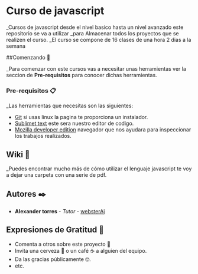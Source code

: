 # Curso de javascript

_Cursos de javascript desde el nivel basico hasta un nivel avanzado este repositorio se va a utilizar
_para Almacenar todos los proyectos que se realizen el curso.
_El curso se compone de 16 clases de una hora 2 dias a la semana

##Comenzando 🚀

_Para comenzar con este cursos vas a necesitar unas herramientas ver la seccion de **Pre-requisitos** para conocer dichas herramientas.

### Pre-requisitos 📋
_Las herramientas que necesitas son las siguientes:

* [Git](https://git-scm.com/) si usas linux la pagina te proporciona un instalador.
* [Sublimet text](https://www.sublimetext.com/) este sera nuestro editor de codigo.
* [Mozilla developer edition](https://www.mozilla.org/es-ES/firefox/developer/) navegador que nos ayudara para inspeccionar los trabajos realizados.

## Wiki 📖

_Puedes encontrar mucho más de cómo utilizar el lenguaje javascript te voy a dejar una carpeta con una serie de pdf.

## Autores ✒️

* **Alexander torres** - *Tutor* - [websterAj](https://github.com/villanuevand)

## Expresiones de Gratitud 🎁

* Comenta a otros sobre este proyecto 📢
* Invita una cerveza 🍺 o un café ☕ a alguien del equipo. 
* Da las gracias públicamente 🤓.
* etc.
